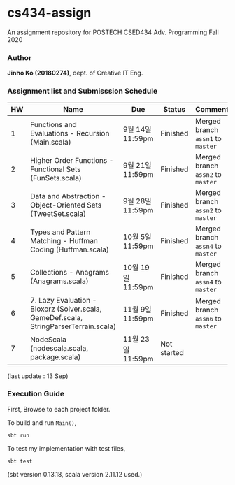 # cs434-assign
An assignment repository for POSTECH CSED434 Adv. Programming Fall 2020

### Author
**Jinho Ko (20180274)**, dept. of Creative IT Eng. 

### Assignment list and Submisssion Schedule
| HW | Name                                                                                  | Due               | Status      | Comment |
|----|---------------------------------------------------------------------------------------|-------------------|-------------|---------|
| 1  | Functions and Evaluations - Recursion (Main.scala)                                    | 9월 14일 11:59pm  | Finished | Merged branch `assn1` to `master`        |
| 2  | Higher Order Functions - Functional Sets (FunSets.scala)                              | 9월 21일 11:59pm  | Finished | Merged branch `assn2` to `master`        |
| 3  | Data and Abstraction - Object-Oriented Sets (TweetSet.scala)                          | 9월 28일 11:59pm  | Finished | Merged branch `assn2` to `master`        |
| 4  | Types and Pattern Matching - Huffman Coding (Huffman.scala)                           | 10월 5일 11:59pm  | Finished | Merged branch `assn4` to `master`        |
| 5  | Collections - Anagrams (Anagrams.scala)                                               | 10월 19일 11:59pm | Finished | Merged branch `assn4` to `master`        |
| 6  | 7. Lazy Evaluation - Bloxorz (Solver.scala, GameDef.scala, StringParserTerrain.scala) | 11월 9일 11:59pm  | Finished | Merged branch `assn6` to `master`        |
| 7  | NodeScala (nodescala.scala, package.scala)                                            | 11월 23일 11:59pm | Not started |         |

(last update : 13 Sep)

### Execution Guide

First, Browse to each project folder.

To build and run `Main()`,
```
sbt run
```
To test my implementation with test files,
```
sbt test
```
(sbt version 0.13.18, scala version 2.11.12 used.)
